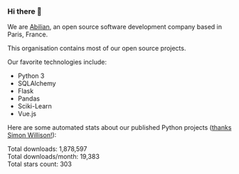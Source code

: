 ### Hi there 👋

We are [Abilian](https://abilian.com/), an open source software development company based in Paris, France.

This organisation contains most of our open source projects.

Our favorite technologies include:

- Python 3
- SQLAlchemy
- Flask
- Pandas
- Sciki-Learn
- Vue.js

Here are some automated stats about our published Python projects
([thanks Simon Willison!][sw-post]):

<!--marker-->
Total downloads: 1,878,597<br>
Total downloads/month: 19,383<br>
Total stars count: 303
<!--end-->

[sw-post]: https://simonwillison.net/2020/Jul/10/self-updating-profile-readme/